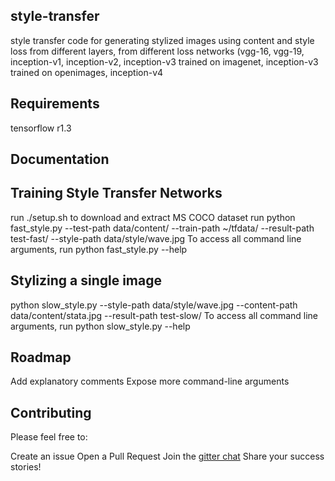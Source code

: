 ## style-transfer
style transfer code for generating stylized images using content and style loss from different layers, from different loss networks (vgg-16, vgg-19, inception-v1, inception-v2, inception-v3 trained on imagenet, inception-v3 trained on openimages, inception-v4

## Requirements
tensorflow r1.3

## Documentation
## Training Style Transfer Networks
run ./setup.sh to download and extract MS COCO dataset
run python fast_style.py --test-path data/content/ --train-path ~/tfdata/ --result-path test-fast/ --style-path data/style/wave.jpg
To access all command line arguments, run python fast_style.py --help

## Stylizing a single image
python slow_style.py --style-path data/style/wave.jpg --content-path data/content/stata.jpg --result-path test-slow/
To access all command line arguments, run python slow_style.py --help

## Roadmap
Add explanatory comments
Expose more command-line arguments

## Contributing
Please feel free to:

Create an issue
Open a Pull Request
Join the [gitter chat](https://gitter.im/style-transfer/Lobby)
Share your success stories!

